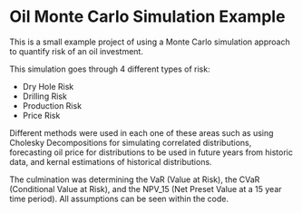 # Oil Monte Carlo Simulation Example

This is a small example project of using a Monte Carlo simulation approach to quantify risk of an oil investment.

This simulation goes through 4 different types of risk:
* Dry Hole Risk
* Drilling Risk
* Production Risk
* Price Risk


Different methods were used in each one of these areas such as using Cholesky Decompositions for simulating correlated distributions, forecasting oil price for distributions to be used in future years from historic data, and kernal estimations of historical distributions.

The culmination was determining the VaR (Value at Risk), the CVaR (Conditional Value at Risk), and the NPV_15 (Net Preset Value at a 15 year time period).
All assumptions can be seen within the code.
